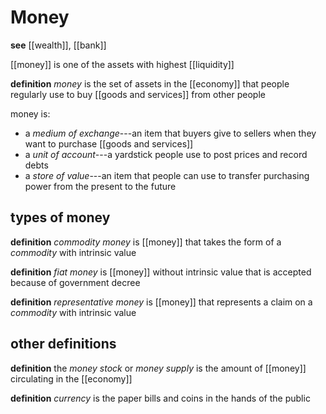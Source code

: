 # Money

**see** [[wealth]], [[bank]]

[[money]] is one of the assets with highest [[liquidity]]

**definition** _money_ is the set of assets in the [[economy]] that people regularly use to buy [[goods and services]] from other people

money is:

- a _medium of exchange_---an item that buyers give to sellers when they want to purchase [[goods and services]]
- a _unit of account_---a yardstick people use to post prices and record debts
- a _store of value_---an item that people can use to transfer purchasing power from the present to the future

## types of money

**definition** _commodity money_ is [[money]] that takes the form of a _commodity_ with intrinsic value

**definition** _fiat money_ is [[money]] without intrinsic value that is accepted because of government decree

**definition** _representative money_ is [[money]] that represents a claim on a _commodity_ with intrinsic value

## other definitions

**definition** the _money stock_ or _money supply_ is the amount of [[money]] circulating in the [[economy]]

**definition** _currency_ is the paper bills and coins in the hands of the public
